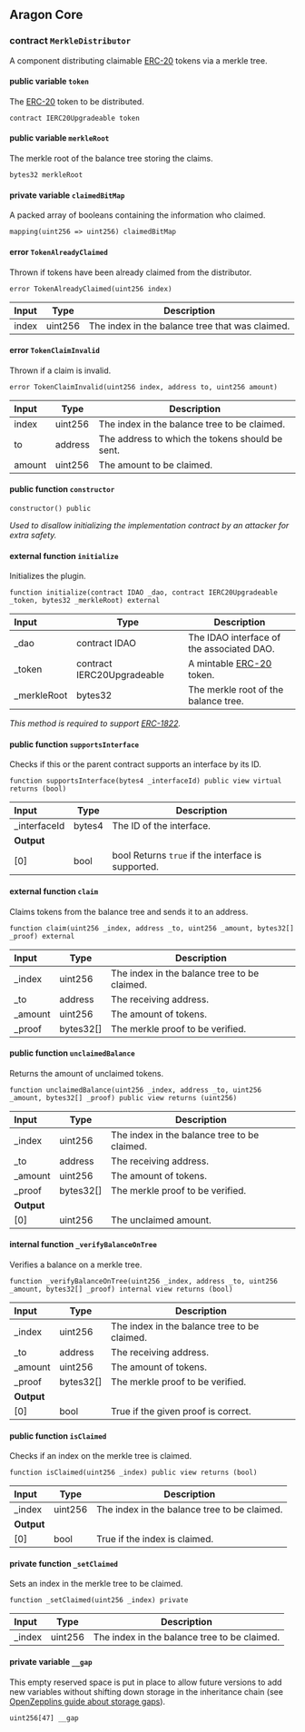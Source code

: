 ## Aragon Core

###  contract `MerkleDistributor`

A component distributing claimable [ERC-20](https://eips.ethereum.org/EIPS/eip-20) tokens via a merkle tree.

#### public variable `token`

The [ERC-20](https://eips.ethereum.org/EIPS/eip-20) token to be distributed.

```solidity
contract IERC20Upgradeable token 
```

#### public variable `merkleRoot`

The merkle root of the balance tree storing the claims.

```solidity
bytes32 merkleRoot 
```

#### private variable `claimedBitMap`

A packed array of booleans containing the information who claimed.

```solidity
mapping(uint256 => uint256) claimedBitMap 
```

####  error `TokenAlreadyClaimed`

Thrown if tokens have been already claimed from the distributor.

```solidity
error TokenAlreadyClaimed(uint256 index) 
```

| Input | Type | Description |
|:----- | ---- | ----------- |
| index | uint256 | The index in the balance tree that was claimed. |

####  error `TokenClaimInvalid`

Thrown if a claim is invalid.

```solidity
error TokenClaimInvalid(uint256 index, address to, uint256 amount) 
```

| Input | Type | Description |
|:----- | ---- | ----------- |
| index | uint256 | The index in the balance tree to be claimed. |
| to | address | The address to which the tokens should be sent. |
| amount | uint256 | The amount to be claimed. |

#### public function `constructor`

```solidity
constructor() public 
```

*Used to disallow initializing the implementation contract by an attacker for extra safety.*

#### external function `initialize`

Initializes the plugin.

```solidity
function initialize(contract IDAO _dao, contract IERC20Upgradeable _token, bytes32 _merkleRoot) external 
```

| Input | Type | Description |
|:----- | ---- | ----------- |
| _dao | contract IDAO | The IDAO interface of the associated DAO. |
| _token | contract IERC20Upgradeable | A mintable [ERC-20](https://eips.ethereum.org/EIPS/eip-20) token. |
| _merkleRoot | bytes32 | The merkle root of the balance tree. |

*This method is required to support [ERC-1822](https://eips.ethereum.org/EIPS/eip-1822).*

#### public function `supportsInterface`

Checks if this or the parent contract supports an interface by its ID.

```solidity
function supportsInterface(bytes4 _interfaceId) public view virtual returns (bool) 
```

| Input | Type | Description |
|:----- | ---- | ----------- |
| _interfaceId | bytes4 | The ID of the interface. |
| **Output** | |
| [0] | bool | bool Returns `true` if the interface is supported. |

#### external function `claim`

Claims tokens from the balance tree and sends it to an address.

```solidity
function claim(uint256 _index, address _to, uint256 _amount, bytes32[] _proof) external 
```

| Input | Type | Description |
|:----- | ---- | ----------- |
| _index | uint256 | The index in the balance tree to be claimed. |
| _to | address | The receiving address. |
| _amount | uint256 | The amount of tokens. |
| _proof | bytes32[] | The merkle proof to be verified. |

#### public function `unclaimedBalance`

Returns the amount of unclaimed tokens.

```solidity
function unclaimedBalance(uint256 _index, address _to, uint256 _amount, bytes32[] _proof) public view returns (uint256) 
```

| Input | Type | Description |
|:----- | ---- | ----------- |
| _index | uint256 | The index in the balance tree to be claimed. |
| _to | address | The receiving address. |
| _amount | uint256 | The amount of tokens. |
| _proof | bytes32[] | The merkle proof to be verified. |
| **Output** | |
| [0] | uint256 | The unclaimed amount. |

#### internal function `_verifyBalanceOnTree`

Verifies a balance on a merkle tree.

```solidity
function _verifyBalanceOnTree(uint256 _index, address _to, uint256 _amount, bytes32[] _proof) internal view returns (bool) 
```

| Input | Type | Description |
|:----- | ---- | ----------- |
| _index | uint256 | The index in the balance tree to be claimed. |
| _to | address | The receiving address. |
| _amount | uint256 | The amount of tokens. |
| _proof | bytes32[] | The merkle proof to be verified. |
| **Output** | |
| [0] | bool | True if the given proof is correct. |

#### public function `isClaimed`

Checks if an index on the merkle tree is claimed.

```solidity
function isClaimed(uint256 _index) public view returns (bool) 
```

| Input | Type | Description |
|:----- | ---- | ----------- |
| _index | uint256 | The index in the balance tree to be claimed. |
| **Output** | |
| [0] | bool | True if the index is claimed. |

#### private function `_setClaimed`

Sets an index in the merkle tree to be claimed.

```solidity
function _setClaimed(uint256 _index) private 
```

| Input | Type | Description |
|:----- | ---- | ----------- |
| _index | uint256 | The index in the balance tree to be claimed. |

#### private variable `__gap`

This empty reserved space is put in place to allow future versions to add new variables without shifting down storage in the inheritance chain (see [OpenZepplins guide about storage gaps](https://docs.openzeppelin.com/contracts/4.x/upgradeable#storage_gaps)).

```solidity
uint256[47] __gap 
```

